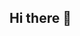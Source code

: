 ## Hi there 👋

<!--
**conan290/conan290** is a ✨ _special_ ✨ repository because its `README.md` (this file) appears on your GitHub profile.

Here are some ideas to get you started:

🔭 I’m currently working on enhancing my skills as a QA Engineer by working on personal projects and contributing to open-source testing efforts.
🌱 I’m currently learning advanced API testing techniques and Selenium WebDriver automation, as well as deepening my understanding of CI/CD pipelines.
👯 I’m looking to collaborate on projects related to test automation and software quality assurance, especially in API testing and web application testing.
🤔 I’m looking for help with learning new tools and frameworks for QA automation and improving my test coverage strategies.
💬 Ask me about manual testing, API testing, Selenium WebDriver automation, or anything related to quality assurance!
📫 How to reach me: [Your email] or via GitHub messages.
😄 Pronouns: he/him.
⚡ Fun fact: I love problem-solving and enjoy finding creative ways to break software—that’s where the real fun begins!
-->
